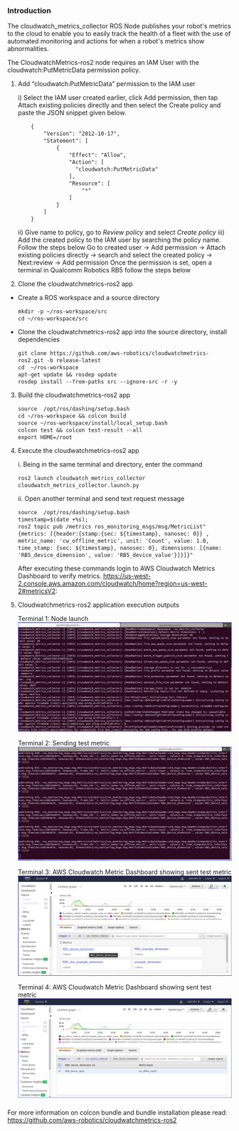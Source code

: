 ### Introduction
The cloudwatch_metrics_collector ROS Node publishes your robot's metrics to the cloud to enable you to easily track the health of a fleet with the use of automated monitoring and actions for when a robot's metrics show abnormalities.

The CloudwatchMetrics-ros2 node requires an IAM User with the cloudwatch:PutMetricData permission policy.  

1. Add “cloudwatch:PutMetricData” permission to the IAM user

    i) Select the IAM user created earlier, click Add permission, then tap Attach existing policies directly and then select the Create policy and paste the JSON snippet given below.
    ```
        {
            "Version": "2012-10-17",
            "Statement": [
                {
                    "Effect": "Allow",
                    "Action": [
                      "cloudwatch:PutMetricData"
                    ],
                    "Resource": [
                        "*"
                    ]
                }
            ]
        }
    ```

      ii) Give name to policy, go to _Review policy_ and select _Create policy_ 
        iii) Add the created policy to the IAM user by searching the policy name. Follow the steps below
        Go to created user -> Add permission -> Attach existing policies directly -> search and select the created policy -> Next:review -> Add permission
        Once the permission is set, open a terminal in Qualcomm Robotics RB5 follow the steps below
2. Clone the cloudwatchmetrics-ros2 app
- Create a ROS workspace and a source directory
    ```
    mkdir -p ~/ros-workspace/src 
    cd ~/ros-workspace/src
    ```
- Clone the cloudwatchmetrics-ros2 app into the source directory, install dependencies
    ```
    git clone https://github.com/aws-robotics/cloudwatchmetrics-ros2.git -b release-latest
    cd  ~/ros-workspace 
    apt-get update && rosdep update
    rosdep install --from-paths src --ignore-src -r -y
    ```

3. Build the cloudwatchmetrics-ros2 app
    ```
    source  /opt/ros/dashing/setup.bash
    cd ~/ros-workspace && colcon build
    source ~/ros-workspace/install/local_setup.bash
    colcon test && colcon test-result --all
    export HOME=/root
    ```

4. Execute the cloudwatchmetrics-ros2 app

    i. Being in the same terminal and directory, enter the command 
    ```
    ros2 launch cloudwatch_metrics_collector cloudwatch_metrics_collector.launch.py
    ```
    ii. Open another terminal and send text request message
    ```
    source  /opt/ros/dashing/setup.bash
    timestamp=$(date +%s);
    ros2 topic pub /metrics ros_monitoring_msgs/msg/MetricList"{metrics: [{header:{stamp:{sec: ${timestamp}, nanosec: 0}} , metric_name: 'cw_offline_metric', unit: 'Count', value: 1.0, time_stamp: {sec: ${timestamp}, nanosec: 0}, dimensions: [{name: 'RB5_device_dimension', value: 'RB5_device_value'}]}]}"
    ```

    After executing these commands login to AWS Cloudwatch Metrics Dashboard to verify metrics.   https://us-west-2.console.aws.amazon.com/cloudwatch/home?region=us-west-2#metricsV2: 
    
5. Cloudwatchmetrics-ros2 application execution outputs

    Terminal 1: Node launch
    ![Terminal](image/CloudwatchMetrics_Screenshot_1.PNG)

    Terminal 2: Sending test metric
    ![Terminal](image/CloudwatchMetrics_Screenshot_2.PNG)
    
    Terminal 3: AWS Cloudwatch Metric Dashboard showing sent test metric
    ![AWS Dashboard](image/CloudwatchMetrics_Screenshot_3.PNG)

    Terminal 4: AWS Cloudwatch Metric Dashboard showing sent test metric
    ![AWS Dashboard](image/CloudwatchMetrics_Screenshot_4.PNG)
    
For more information on colcon bundle and bundle installation please read:
https://github.com/aws-robotics/cloudwatchmetrics-ros2





